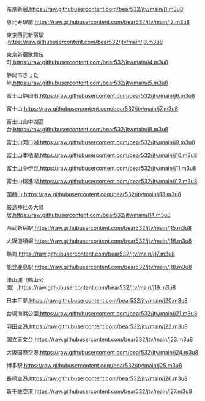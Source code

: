 东京新宿,https://raw.githubusercontent.com/bear532/jtv/main/j1.m3u8

恵比寿駅前,https://raw.githubusercontent.com/bear532/jtv/main/j2.m3u8

東京西武新宿駅 ,https://raw.githubusercontent.com/bear532/jtv/main/j3.m3u8

東京新宿歌舞伎町,https://raw.githubusercontent.com/bear532/jtv/main/j4.m3u8

静岡市さった峠,https://raw.githubusercontent.com/bear532/jtv/main/j5.m3u8

富士山静岡市,https://raw.githubusercontent.com/bear532/jtv/main/j6.m3u8

富士山,https://raw.githubusercontent.com/bear532/jtv/main/j7.m3u8

富士山山中湖高台,https://raw.githubusercontent.com/bear532/jtv/main/j8.m3u8

富士山河口湖,https://raw.githubusercontent.com/bear532/jtv/main/j9.m3u8

富士山本栖湖,https://raw.githubusercontent.com/bear532/jtv/main/j10.m3u8

富士山中伊豆,https://raw.githubusercontent.com/bear532/jtv/main/j11.m3u8

富士山精進湖,https://raw.githubusercontent.com/bear532/jtv/main/j12.m3u8

函館山,https://raw.githubusercontent.com/bear532/jtv/main/j13.m3u8

厳島神社の大鳥居,https://raw.githubusercontent.com/bear532/jtv/main/j14.m3u8

西武新宿駅,https://raw.githubusercontent.com/bear532/jtv/main/j15.m3u8

大阪道頓堀,https://raw.githubusercontent.com/bear532/jtv/main/j16.m3u8

熱海,https://raw.githubusercontent.com/bear532/jtv/main/j17.m3u8

能登鹿島駅,https://raw.githubusercontent.com/bear532/jtv/main/j18.m3u8

津山城（鶴山公園）,https://raw.githubusercontent.com/bear532/jtv/main/j19.m3u8

日本平夢,https://raw.githubusercontent.com/bear532/jtv/main/j20.m3u8

台場海浜公園,https://raw.githubusercontent.com/bear532/jtv/main/j21.m3u8

羽田空港,https://raw.githubusercontent.com/bear532/jtv/main/j22.m3u8

国立天文台,https://raw.githubusercontent.com/bear532/jtv/main/j23.m3u8

大阪国際空港,https://raw.githubusercontent.com/bear532/jtv/main/j24.m3u8

博多駅,https://raw.githubusercontent.com/bear532/jtv/main/j25.m3u8

長崎空港,https://raw.githubusercontent.com/bear532/jtv/main/j26.m3u8

新千歳空港,https://raw.githubusercontent.com/bear532/jtv/main/j27.m3u8
